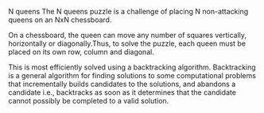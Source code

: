 N queens
The N queens puzzle is a challenge of placing N non-attacking queens on an NxN chessboard.

On a chessboard, the queen can move any number of squares vertically, horizontally or diagonally.Thus, to solve the puzzle, each queen must be placed on its own row, column and diagonal.

This is most efficiently solved using a backtracking algorithm. Backtracking is a general algorithm for finding solutions to some computational problems that incrementally builds candidates to the solutions, and abandons a candidate i.e., backtracks as soon as it determines that the candidate cannot possibly be completed to a valid solution.
